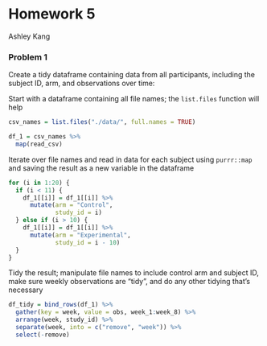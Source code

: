 Homework 5
================
Ashley Kang

### Problem 1

Create a tidy dataframe containing data from all participants, including the subject ID, arm, and observations over time:

Start with a dataframe containing all file names; the `list.files` function will help

``` r
csv_names = list.files("./data/", full.names = TRUE)

df_1 = csv_names %>% 
  map(read_csv) 
```

Iterate over file names and read in data for each subject using `purrr::map` and saving the result as a new variable in the dataframe

``` r
for (i in 1:20) {
  if (i < 11) {
    df_1[[i]] = df_1[[i]] %>% 
      mutate(arm = "Control", 
             study_id = i)
  } else if (i > 10) {
    df_1[[i]] = df_1[[i]] %>% 
      mutate(arm = "Experimental", 
             study_id = i - 10)
  }
}
```

Tidy the result; manipulate file names to include control arm and subject ID, make sure weekly observations are “tidy”, and do any other tidying that’s necessary

``` r
df_tidy = bind_rows(df_1) %>% 
  gather(key = week, value = obs, week_1:week_8) %>% 
  arrange(week, study_id) %>% 
  separate(week, into = c("remove", "week")) %>% 
  select(-remove)
```
